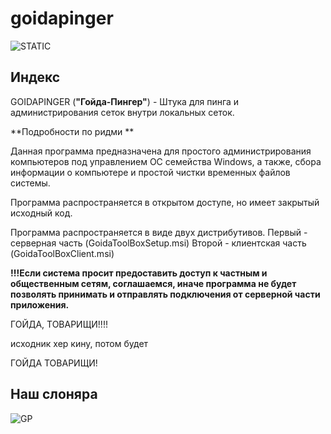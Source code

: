 # goidapinger
![STATIC](https://img.shields.io/badge/GOIDA-yes-gre
)
## Индекс

GOIDAPINGER (**"Гойда-Пингер"**) - Штука для пинга и администрирования сеток внутри локальных сеток. 

**Подробности по ридми **

Данная программа предназначена для простого администрирования компьютеров под управлением ОС семейства Windows, а также, сбора информации о компьютере и простой чистки временных файлов системы.

Программа распространяется в открытом доступе, но имеет закрытый исходный код. 

Программа распространяется в виде двух дистрибутивов. 
Первый - серверная часть (GoidaToolBoxSetup.msi)
Второй - клиентская часть (GoidaToolBoxClient.msi)

**!!!Если система просит предоставить доступ к частным и общественным сетям, соглашаемся, иначе программа не будет позволять принимать и отправлять подключения от серверной части приложения.**


ГОЙДА, ТОВАРИЩИ!!!!


исходник хер кину, потом будет 

ГОЙДА ТОВАРИЩИ!

## Наш слоняра

![GP](https://github.com/user-attachments/assets/68f6ca51-3af4-4d81-a190-824e4d83e980)
